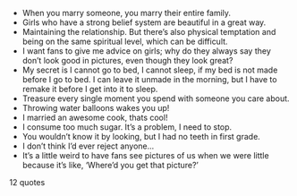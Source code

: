  - When you marry someone, you marry their entire family.
 - Girls who have a strong belief system are beautiful in a great way.
 - Maintaining the relationship. But there’s also physical temptation and being on the same spiritual level, which can be difficult.
 - I want fans to give me advice on girls; why do they always say they don’t look good in pictures, even though they look great?
 - My secret is I cannot go to bed, I cannot sleep, if my bed is not made before I go to bed. I can leave it unmade in the morning, but I have to remake it before I get into it to sleep.
 - Treasure every single moment you spend with someone you care about.
 - Throwing water balloons wakes you up!
 - I married an awesome cook, thats cool!
 - I consume too much sugar. It’s a problem, I need to stop.
 - You wouldn’t know it by looking, but I had no teeth in first grade.
 - I don’t think I’d ever reject anyone...
 - It’s a little weird to have fans see pictures of us when we were little because it’s like, ‘Where’d you get that picture?’

12 quotes